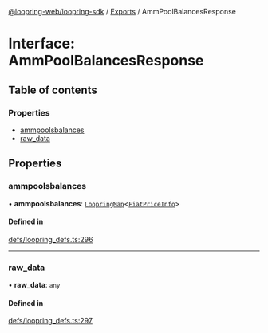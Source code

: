 [@loopring-web/loopring-sdk](../README.md) / [Exports](../modules.md) / AmmPoolBalancesResponse

# Interface: AmmPoolBalancesResponse

## Table of contents

### Properties

- [ammpoolsbalances](AmmPoolBalancesResponse.md#ammpoolsbalances)
- [raw\_data](AmmPoolBalancesResponse.md#raw_data)

## Properties

### ammpoolsbalances

• **ammpoolsbalances**: [`LoopringMap`](LoopringMap.md)<[`FiatPriceInfo`](FiatPriceInfo.md)\>

#### Defined in

[defs/loopring_defs.ts:296](https://github.com/Loopring/loopring_sdk/blob/2ea32ee/src/defs/loopring_defs.ts#L296)

___

### raw\_data

• **raw\_data**: `any`

#### Defined in

[defs/loopring_defs.ts:297](https://github.com/Loopring/loopring_sdk/blob/2ea32ee/src/defs/loopring_defs.ts#L297)

